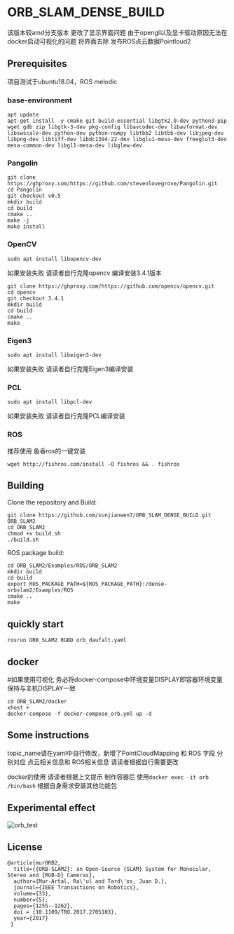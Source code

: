 # ORB_SLAM_DENSE_BUILD

该版本较amd分支版本 更改了显示界面问题 由于opengl以及显卡驱动原因无法在docker启动可视化的问题 将界面去除 发布ROS点云数据Pointloud2

## Prerequisites

项目测试于ubuntu18.04，ROS melodic

### base-environment

```
apt update
apt-get install -y cmake git build-essential libgtk2.0-dev python3-pip wget gdb zip libgtk-3-dev pkg-config libavcodec-dev libavformat-dev libswscale-dev python-dev python-numpy libtbb2 libtbb-dev libjpeg-dev libpng-dev libtiff-dev libdc1394-22-dev libglu1-mesa-dev freeglut3-dev mesa-common-dev libgl1-mesa-dev libglew-dev 
```

### Pangolin

```
git clone https://ghproxy.com/https://github.com/stevenlovegrove/Pangolin.git
cd Pangolin
git checkout v0.5
mkdir build
cd build
cmake ..
make -j
make install
```

### OpenCV

`sudo apt install libopencv-dev`

如果安装失败 请读者自行克隆opencv 编译安装3.4.1版本

```
git clone https://ghproxy.com/https://github.com/opencv/opencv.git
cd opencv
git checkout 3.4.1
mkdir build
cd build
cmake ..
make 
```

### Eigen3

`sudo apt install libeigen3-dev`

如果安装失败 请读者自行克隆Eigen3编译安装

### PCL

`sudo apt install libpcl-dev`

如果安装失败 请读者自行克隆PCL编译安装

### ROS

推荐使用 鱼香ros的一键安装

```
wget http://fishros.com/install -O fishros && . fishros
```

## Building

Clone the repository and Build:

```
git clone https://github.com/sunjianwen7/ORB_SLAM_DENSE_BUILD.git ORB_SLAM2
cd ORB_SLAM2
chmod +x build.sh
./build.sh
```

ROS package build:

```
cd ORB_SLAM2/Examples/ROS/ORB_SLAM2
mkdir build
cd build
export ROS_PACKAGE_PATH=${ROS_PACKAGE_PATH}:/dense-orbslam2/Examples/ROS
cmake ..
make
```

## quickly start 

`rosrun ORB_SLAM2 RGBD orb_daufalt.yaml`

## docker

#如果使用可视化 务必将docker-compose中环境变量DISPLAY即容器环境变量 保持与主机DISPLAY一致

```
cd ORB_SLAM2/docker
xhost +
docker-compose -f docker-compose_orb.yml up -d
```

## Some instructions

topic_name请在yaml中自行修改，新增了PointCloudMapping 和 ROS 字段 分别对应 点云相关信息和 ROS相关信息 请读者根据自行需要更改

docker的使用 请读者根据上文提示 制作容器后 使用`docker exec -it orb /bin/bash` 根据自身需求安装其他功能包

## Experimental effect

![orb_test](https://s2.loli.net/2022/11/03/INlfX4rSQ3HbTZc.png)

## License

```
@article{murORB2,
  title={{ORB-SLAM2}: an Open-Source {SLAM} System for Monocular, Stereo and {RGB-D} Cameras},
  author={Mur-Artal, Ra\'ul and Tard\'os, Juan D.},
  journal={IEEE Transactions on Robotics},
  volume={33},
  number={5},
  pages={1255--1262},
  doi = {10.1109/TRO.2017.2705103},
  year={2017}
 }
```
